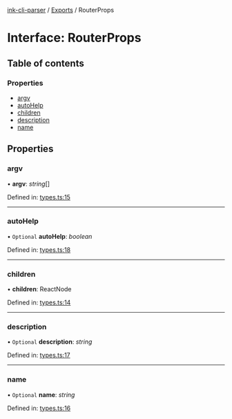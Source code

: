 [ink-cli-parser](../README.md) / [Exports](../modules.md) / RouterProps

# Interface: RouterProps

## Table of contents

### Properties

- [argv](routerprops.md#argv)
- [autoHelp](routerprops.md#autohelp)
- [children](routerprops.md#children)
- [description](routerprops.md#description)
- [name](routerprops.md#name)

## Properties

### argv

• **argv**: *string*[]

Defined in: [types.ts:15](https://github.com/Souvikns/ink-cli-parser/blob/e7f88e8/lib/types.ts#L15)

___

### autoHelp

• `Optional` **autoHelp**: *boolean*

Defined in: [types.ts:18](https://github.com/Souvikns/ink-cli-parser/blob/e7f88e8/lib/types.ts#L18)

___

### children

• **children**: ReactNode

Defined in: [types.ts:14](https://github.com/Souvikns/ink-cli-parser/blob/e7f88e8/lib/types.ts#L14)

___

### description

• `Optional` **description**: *string*

Defined in: [types.ts:17](https://github.com/Souvikns/ink-cli-parser/blob/e7f88e8/lib/types.ts#L17)

___

### name

• `Optional` **name**: *string*

Defined in: [types.ts:16](https://github.com/Souvikns/ink-cli-parser/blob/e7f88e8/lib/types.ts#L16)
